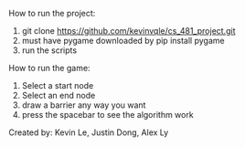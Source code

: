 How to run the project:

1. git clone https://github.com/kevinvqle/cs_481_project.git
2. must have pygame downloaded by pip install pygame
3. run the scripts

How to run the game:
1. Select a start node
2. Select an end node
3. draw a barrier any way you want
4. press the spacebar to see the algorithm work


Created by: Kevin Le, Justin Dong, Alex Ly
